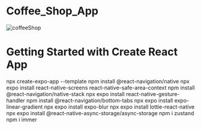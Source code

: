 # Coffee_Shop_App




![coffeeShop](https://github.com/saviosoaresc/Coffee_Shop_App/assets/62923486/b924c88e-a402-448e-b61b-b1fb785394d4)

# Getting Started with Create React App
npx create-expo-app --template
npm install @react-navigation/native
npx expo install react-native-screens react-native-safe-area-context
npm install @react-navigation/native-stack
npx expo install react-native-gesture-handler
npm install @react-navigation/bottom-tabs
npx expo install expo-linear-gradient
npx expo install expo-blur
npx expo install lottie-react-native
npx expo install @react-native-async-storage/async-storage
npm i zustand
npm i immer